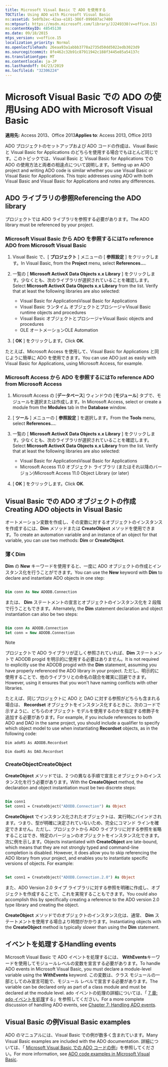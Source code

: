 ```yaml
---
title: Microsoft Visual Basic で ADO を使用する
TOCTitle: Using ADO with Microsoft Visual Basic
ms:assetid: 5e0fb2ec-42aa-e181-386f-099607ac7400
ms:mtpsurl: https://msdn.microsoft.com/library/JJ249338(v=office.15)
ms:contentKeyID: 48545130
ms.date: 09/18/2015
mtps_version: v=office.15
localization_priority: Normal
ms.openlocfilehash: 26eaa93a1abbb3778a2735d50dd5022edb3023d9
ms.sourcegitcommit: 8fe462c32b91c87911942c188f3445e85a54137c
ms.translationtype: MT
ms.contentlocale: ja-JP
ms.lasthandoff: 04/23/2019
ms.locfileid: "32306224"
---
```

# <a name="using-ado-with-microsoft-visual-basic"></a><span data-ttu-id="07434-102">Microsoft Visual Basic での ADO の使用</span><span class="sxs-lookup"><span data-stu-id="07434-102">Using ADO with Microsoft Visual Basic</span></span>

<span data-ttu-id="07434-103">**適用先:** Access 2013、Office 2013</span><span class="sxs-lookup"><span data-stu-id="07434-103">**Applies to**: Access 2013, Office 2013</span></span>

<span data-ttu-id="07434-p101">ADO プロジェクトのセットアップおよび ADO コードの作成は、Visual Basic と Visual Basic for Applications のどちらを使用する場合でもほとんど同じです。このトピックでは、Visual Basic と Visual Basic for Applications での ADO の使用方法と両者の相違点について説明します。</span><span class="sxs-lookup"><span data-stu-id="07434-p101">Setting up an ADO project and writing ADO code is similar whether you use Visual Basic or Visual Basic for Applications. This topic addresses using ADO with both Visual Basic and Visual Basic for Applications and notes any differences.</span></span>

## <a name="referencing-the-ado-library"></a><span data-ttu-id="07434-106">ADO ライブラリの参照</span><span class="sxs-lookup"><span data-stu-id="07434-106">Referencing the ADO library</span></span>

<span data-ttu-id="07434-107">プロジェクトでは ADO ライブラリを参照する必要があります。</span><span class="sxs-lookup"><span data-stu-id="07434-107">The ADO library must be referenced by your project.</span></span>

### <a name="to-reference-ado-from-microsoft-visual-basic"></a><span data-ttu-id="07434-108">Microsoft Visual Basic から ADO を参照するには</span><span class="sxs-lookup"><span data-stu-id="07434-108">To reference ADO from Microsoft Visual Basic</span></span>

1. <span data-ttu-id="07434-109">Visual Basic で、[ **プロジェクト** ] メニューの [ **参照設定** ] をクリックします。</span><span class="sxs-lookup"><span data-stu-id="07434-109">In Visual Basic, from the **Project** menu, select **References...**.</span></span>

2. <span data-ttu-id="07434-p102">一覧の [ **Microsoft ActiveX Data Objects x.x Library** ] をクリックします。少なくとも、次のライブラリが選択されていることを確認します。</span><span class="sxs-lookup"><span data-stu-id="07434-p102">Select **Microsoft ActiveX Data Objects x.x Library** from the list. Verify that at least the following libraries are also selected:</span></span>
   
   - <span data-ttu-id="07434-112">Visual Basic for Applications</span><span class="sxs-lookup"><span data-stu-id="07434-112">Visual Basic for Applications</span></span>
   - <span data-ttu-id="07434-113">Visual Basic ランタイム オブジェクトとプロシージャ</span><span class="sxs-lookup"><span data-stu-id="07434-113">Visual Basic runtime objects and procedures</span></span>
   - <span data-ttu-id="07434-114">Visual Basic オブジェクトとプロシージャ</span><span class="sxs-lookup"><span data-stu-id="07434-114">Visual Basic objects and procedures</span></span>
   - <span data-ttu-id="07434-115">OLE オートメーション</span><span class="sxs-lookup"><span data-stu-id="07434-115">OLE Automation</span></span>

3. <span data-ttu-id="07434-116">[ **OK** ] をクリックします。</span><span class="sxs-lookup"><span data-stu-id="07434-116">Click **OK**.</span></span>

<span data-ttu-id="07434-117">たとえば、Microsoft Access を使用して、Visual Basic for Applications と同じように簡単に ADO を使用できます。</span><span class="sxs-lookup"><span data-stu-id="07434-117">You can use ADO just as easily with Visual Basic for Applications, using Microsoft Access, for example.</span></span>

### <a name="to-reference-ado-from-microsoft-access"></a><span data-ttu-id="07434-118">Microsoft Access から ADO を参照するには</span><span class="sxs-lookup"><span data-stu-id="07434-118">To reference ADO from Microsoft Access</span></span>

1. <span data-ttu-id="07434-119">Microsoft Access の [**データベース**] ウィンドウの [**モジュール**] タブで、モジュールを選択または作成します。</span><span class="sxs-lookup"><span data-stu-id="07434-119">In Microsoft Access, select or create a module from the **Modules** tab in the **Database** window.</span></span>

2. <span data-ttu-id="07434-120">[ **ツール** ] メニューの [ **参照設定** ] を選択します。</span><span class="sxs-lookup"><span data-stu-id="07434-120">From the **Tools** menu, select **References...**.</span></span>

3. <span data-ttu-id="07434-p103">一覧の [ **Microsoft ActiveX Data Objects x.x Library** ] をクリックします。少なくとも、次のライブラリが選択されていることを確認します。</span><span class="sxs-lookup"><span data-stu-id="07434-p103">Select **Microsoft ActiveX Data Objects x.x Library** from the list. Verify that at least the following libraries are also selected:</span></span>
    
   - <span data-ttu-id="07434-123">Visual Basic for Applications</span><span class="sxs-lookup"><span data-stu-id="07434-123">Visual Basic for Applications</span></span>
   - <span data-ttu-id="07434-124">Microsoft Access 11.0 オブジェクト ライブラリ (またはそれ以降のバージョン)</span><span class="sxs-lookup"><span data-stu-id="07434-124">Microsoft Access 11.0 Object Library (or later)</span></span>

4. <span data-ttu-id="07434-125">[ **OK** ] をクリックします。</span><span class="sxs-lookup"><span data-stu-id="07434-125">Click **OK**.</span></span>

## <a name="creating-ado-objects-in-visual-basic"></a><span data-ttu-id="07434-126">Visual Basic での ADO オブジェクトの作成</span><span class="sxs-lookup"><span data-stu-id="07434-126">Creating ADO objects in Visual Basic</span></span>

<span data-ttu-id="07434-127">オートメーション変数を作成し、その変数に対するオブジェクトのインスタンスを作成するには、**Dim** メソッドまたは **CreateObject** メソッドを使用できます。</span><span class="sxs-lookup"><span data-stu-id="07434-127">To create an automation variable and an instance of an object for that variable, you can use two methods: **Dim** or **CreateObject**.</span></span>

### <a name="dim"></a><span data-ttu-id="07434-128">薄く</span><span class="sxs-lookup"><span data-stu-id="07434-128">Dim</span></span>

<span data-ttu-id="07434-129">**Dim** の **New** キーワードを使用すると、一度に ADO オブジェクトの作成とインスタンス化を行うことができます。</span><span class="sxs-lookup"><span data-stu-id="07434-129">You can use the **New** keyword with **Dim** to declare and instantiate ADO objects in one step:</span></span>

```vb 
 
Dim conn As New ADODB.Connection 
```

<span data-ttu-id="07434-130">または、 **Dim** ステートメントの宣言とオブジェクトのインスタンス化を 2 段階で行うこともできます。</span><span class="sxs-lookup"><span data-stu-id="07434-130">Alternately, the **Dim** statement declaration and object instantiation can also be two steps:</span></span>

```vb 
 
Dim conn As ADODB.Connection 
Set conn = New ADODB.Connection 
```

> [!NOTE]
> <span data-ttu-id="07434-131">プロジェクトで ADO ライブラリが正しく参照されていれば、**Dim** ステートメントで ADODB progid を明示的に使用する必要はありません。</span><span class="sxs-lookup"><span data-stu-id="07434-131">It is not required to explicitly use the ADODB progid with the **Dim** statement, assuming you have properly referenced the ADO library in your project.</span></span> <span data-ttu-id="07434-132">ただし、明示的に使用することで、他のライブラリとの命名の競合を確実に回避できます。</span><span class="sxs-lookup"><span data-stu-id="07434-132">However, using it ensures that you won't have naming conflicts with other libraries.</span></span>
> 
> <span data-ttu-id="07434-133">たとえば、同じプロジェクトに ADO と DAO に対する参照がどちらも含まれる場合は、 **Recordset** オブジェクトをインスタンス化するときに、次のコードで示すように、どちらのオブジェクト モデルを使用するのかを指定する修飾子を追加する必要があります。</span><span class="sxs-lookup"><span data-stu-id="07434-133">For example, if you include references to both ADO and DAO in the same project, you should include a qualifier to specify which object model to use when instantiating **Recordset** objects, as in the following code:</span></span>  
> 
> `Dim adoRS As ADODB.Recordset`  
>   
> `Dim daoRS As DAO.Recordset`

### <a name="createobject"></a><span data-ttu-id="07434-134">CreateObject</span><span class="sxs-lookup"><span data-stu-id="07434-134">CreateObject</span></span>

<span data-ttu-id="07434-135">**CreateObject** メソッドでは、2 つの異なる手順で宣言とオブジェクトのインスタンス化を行う必要があります。</span><span class="sxs-lookup"><span data-stu-id="07434-135">With the **CreateObject** method, the declaration and object instantiation must be two discrete steps:</span></span>

```vb 
 
Dim conn1 
Set conn1 = CreateObject("ADODB.Connection") As Object 
```

<span data-ttu-id="07434-p105">**CreateObject** でインスタンス化されたオブジェクトは、実行時にバインドされます。つまり、型が明確に決定されていないため、完全にコマンド ラインを確定できません。ただし、プロジェクトから ADO ライブラリに対する参照を省略することはでき、特定のバージョンのオブジェクトをインスタンス化できます。次に例を示します。</span><span class="sxs-lookup"><span data-stu-id="07434-p105">Objects instantiated with **CreateObject** are late-bound, which means that they are not strongly typed and command-line completion is disabled. However, it does allow you to skip referencing the ADO library from your project, and enables you to instantiate specific versions of objects. For example:</span></span>

```vb 
 
Set conn1 = CreateObject("ADODB.Connection.2.0") As Object 
```

<span data-ttu-id="07434-139">また、ADO Version 2.0 タイプ ライブラリに対する参照を明確に作成し、オブジェクトを作成することで、これを実現することもできます。</span><span class="sxs-lookup"><span data-stu-id="07434-139">You could also accomplish this by specifically creating a reference to the ADO version 2.0 type library and creating the object.</span></span>

<span data-ttu-id="07434-140">**CreateObject** メソッドでのオブジェクトのインスタンス化は、通常、 **Dim** ステートメントを使用する場合より時間がかかります。</span><span class="sxs-lookup"><span data-stu-id="07434-140">Instantiating objects with the **CreateObject** method is typically slower than using the **Dim** statement.</span></span>

## <a name="handling-events"></a><span data-ttu-id="07434-141">イベントを処理する</span><span class="sxs-lookup"><span data-stu-id="07434-141">Handling events</span></span>

<span data-ttu-id="07434-142">Microsoft Visual Basic で ADO イベントを処理するには、 **WithEvents**キーワードを使用してモジュールレベルの変数を宣言する必要があります。</span><span class="sxs-lookup"><span data-stu-id="07434-142">To handle ADO events in Microsoft Visual Basic, you must declare a module-level variable using the **WithEvents** keyword.</span></span> <span data-ttu-id="07434-143">この変数は、クラス モジュールの一部としてのみ宣言可能で、モジュール レベルで宣言する必要があります。</span><span class="sxs-lookup"><span data-stu-id="07434-143">The variable can be declared only as part of a class module and must be declared at the module level.</span></span> <span data-ttu-id="07434-144">ado イベントの処理の詳細については、「 [7 章: ado イベントを処理](chapter-7-handling-ado-events.md)する」を参照してください。</span><span class="sxs-lookup"><span data-stu-id="07434-144">For a more complete discussion of handling ADO events, see [Chapter 7: Handling ADO events](chapter-7-handling-ado-events.md).</span></span>

## <a name="visual-basic-examples"></a><span data-ttu-id="07434-145">Visual Basic の例</span><span class="sxs-lookup"><span data-stu-id="07434-145">Visual Basic examples</span></span>

<span data-ttu-id="07434-146">ADO のマニュアルには、Visual Basic での例が数多く含まれています。</span><span class="sxs-lookup"><span data-stu-id="07434-146">Many Visual Basic examples are included with the ADO documentation.</span></span> <span data-ttu-id="07434-147">詳細については、「 [Microsoft Visual Basic での ADO コードの例](ado-code-examples-in-microsoft-visual-basic.md)」を参照してください。</span><span class="sxs-lookup"><span data-stu-id="07434-147">For more information, see [ADO code examples in Microsoft Visual Basic](ado-code-examples-in-microsoft-visual-basic.md).</span></span>

